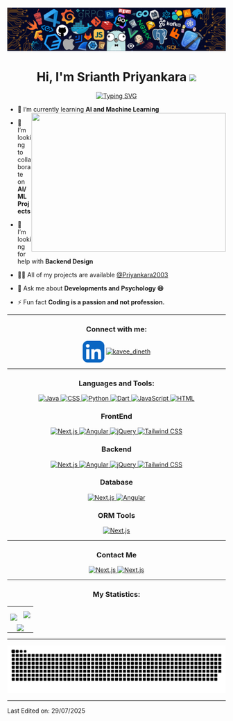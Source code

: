 ![Github Banner](https://github.com/IroshanRathnayake/IroshanRathnayake/blob/main/banner.png)

<h1 align="center">Hi, I'm Srianth Priyankara <img width="30px" src="https://raw.githubusercontent.com/iampavangandhi/iampavangandhi/master/gifs/Hi.gif"></h1>


<p align="center"><a href="https://git.io/typing-svg"><img src="https://readme-typing-svg.demolab.com?font=Fira+Code&pause=1000&random=false&width=435&lines=Passionate+Developer+and+Freelancer" alt="Typing SVG" /></a></p>

- 🌱 I’m currently learning **AI and Machine Learning** <img align="right" style="width:28rem; height:20rem" src="https://repository-images.githubusercontent.com/588181932/e36ec678-7984-4cdd-8e4c-a3932772ff8e"/>

- 👯 I’m looking to collaborate on **AI/ML Projects**

- 🤝 I’m looking for help with **Backend Design**

- 👨‍💻 All of my projects are available [@Priyankara2003](https://github.com/Priyankara2003?tab=repositories)

- 💬 Ask me about **Developments and Psychology 😆**

- ⚡ Fun fact **Coding is a passion and not profession.**


---

<h3 align="center">Connect with me:</h3>
<p align="center">
<a href="https://linkedin.com/in/srinath-priyankara" target="blank"><img align="center" src="https://github.com/tandpfun/skill-icons/blob/main/icons/LinkedIn.svg" alt="kaveendinethma" height="50" width="50" /></a>
<a href="https://www.instagram.com/mk_sr1nath/" target="blank"><img align="center" src="https://www.edigitalagency.com.au/wp-content/uploads/new-Instagram-icon-png-full-colour.png" alt="kavee_dineth" height="50" width="50" /></a>
</p>

---


  <div>
    <h3 align="center">Languages and Tools:</h3>
    <p align="center">
      <a href="#" target="_blank">
        <img style="width:3rem" src="https://github.com/Scar1109/skill-icons/blob/59059d9d1a2c092696dc66e00931cc1181a4ce1f/icons/Java-Dark.svg" alt="Java"/>
      </a>
      <a href="#" target="_blank">
        <img style="width:3rem" src="https://github.com/Scar1109/skill-icons/blob/59059d9d1a2c092696dc66e00931cc1181a4ce1f/icons/CSS.svg" alt="CSS"/>
      </a>
      <a href="#" target="_blank">
        <img style="width:3rem" src="https://github.com/Scar1109/skill-icons/blob/59059d9d1a2c092696dc66e00931cc1181a4ce1f/icons/Python-Dark.svg" alt="Python"/>
      </a>
      <a href="#" target="_blank">
        <img style="width:3rem" src="https://github.com/Scar1109/skill-icons/blob/59059d9d1a2c092696dc66e00931cc1181a4ce1f/icons/Dart-Dark.svg" alt="Dart"/>
      </a>
      <a href="#" target="_blank">
        <img style="width:3rem" src="https://github.com/Scar1109/skill-icons/blob/59059d9d1a2c092696dc66e00931cc1181a4ce1f/icons/JavaScript.svg" alt="JavaScript"/>
      </a>
      <a href="#" target="_blank">
        <img style="width:3rem" src="https://github.com/Scar1109/skill-icons/blob/59059d9d1a2c092696dc66e00931cc1181a4ce1f/icons/HTML.svg" alt="HTML"/>
      </a>
    </p>
  </div>

  <div>
    <h3 align="center">FrontEnd</h3>
    <p align="center">
      <a href="#" target="_blank">
        <img style="width:3rem" src="https://github.com/Scar1109/skill-icons/blob/59059d9d1a2c092696dc66e00931cc1181a4ce1f/icons/NextJS-Dark.svg" alt="Next.js"/>
      </a>
      <a href="#" target="_blank">
        <img style="width:3rem" src="https://github.com/Scar1109/skill-icons/blob/59059d9d1a2c092696dc66e00931cc1181a4ce1f/icons/Angular-Dark.svg" alt="Angular"/>
      </a>
      <a href="#" target="_blank">
        <img style="width:3rem" src="https://github.com/Scar1109/skill-icons/blob/59059d9d1a2c092696dc66e00931cc1181a4ce1f/icons/JQuery.svg" alt="jQuery"/>
      </a>
      <a href="#" target="_blank">
        <img style="width:3rem" src="https://github.com/Scar1109/skill-icons/blob/59059d9d1a2c092696dc66e00931cc1181a4ce1f/icons/TailwindCSS-Dark.svg" alt="Tailwind CSS"/>
      </a>
    </p>
  </div>

  <div>
    <h3 align="center">Backend</h3>
    <p align="center">
      <a href="#" target="_blank">
        <img style="width:3rem" src="https://github.com/Scar1109/skill-icons/blob/59059d9d1a2c092696dc66e00931cc1181a4ce1f/icons/NodeJS-Dark.svg" alt="Next.js"/>
      </a>
      <a href="#" target="_blank">
        <img style="width:3rem" src="https://github.com/Scar1109/skill-icons/blob/59059d9d1a2c092696dc66e00931cc1181a4ce1f/icons/Spring-Dark.svg" alt="Angular"/>
      </a>
      <a href="#" target="_blank">
        <img style="width:3rem" src="https://github.com/Scar1109/skill-icons/blob/59059d9d1a2c092696dc66e00931cc1181a4ce1f/icons/PHP-Dark.svg" alt="jQuery"/>
      </a>
      <a href="#" target="_blank">
        <img style="width:3rem" src="https://github.com/Scar1109/skill-icons/blob/59059d9d1a2c092696dc66e00931cc1181a4ce1f/icons/Laravel-Dark.svg" alt="Tailwind CSS"/>
      </a>
    </p>
  </div>


  <div>
    <h3 align="center">Database</h3>
    <p align="center">
      <a href="#" target="_blank">
        <img style="width:3rem" src="https://github.com/Scar1109/skill-icons/blob/59059d9d1a2c092696dc66e00931cc1181a4ce1f/icons/MySQL-Dark.svg" alt="Next.js"/>
      </a>
      <a href="#" target="_blank">
        <img style="width:3rem" src="https://github.com/Scar1109/skill-icons/blob/59059d9d1a2c092696dc66e00931cc1181a4ce1f/icons/PostgreSQL-Dark.svg" alt="Angular"/>
      </a>
    </p>
  </div>


  <div>
    <h3 align="center">ORM Tools</h3>
    <p align="center">
      <a href="#" target="_blank">
        <img style="width:3rem" src="https://github.com/Scar1109/skill-icons/blob/59059d9d1a2c092696dc66e00931cc1181a4ce1f/icons/Prisma.svg" alt="Next.js"/>
      </a>
    </p>
  </div>
    
---

 <div>
    <h3 align="center">Contact Me</h3>
    <p align="center">
      <a href="https://discord.gg/srinathpriyankara_76605" target="_blank">
        <img style="width:3rem" src="https://github.com/Scar1109/skill-icons/blob/59059d9d1a2c092696dc66e00931cc1181a4ce1f/icons/Discord.svg" alt="Next.js"/>
      </a>
      <a href="mailto:srinathpriyankara77@gmail.com" target="_blank">
        <img style="width:3rem" src="https://img.icons8.com/?size=100&id=eFPBXQop6V2m&format=png&color=000000" alt="Next.js"/>
      </a>
    </p>
  </div>

---

<h3 align="center">My Statistics:</h3>
<p align="center">
<table align="center">
<tr border="none">
<td width="50%" align="center">
  
  <img style="margin-top:1rem" align="center"  src="https://nirzak-streak-stats.vercel.app/?user=Priyankara2003&theme=dark&hide_border=false" />

</td>
<td width="50%" align="center">
  <img  align="center"  src="https://github-readme-stats.vercel.app/api?username=Priyankara2003&theme=dark&hide_border=false&include_all_commits=false&count_private=false"/>
  
  </td>
</tr>
<tr>
  <td colspan="2" width="50%" align="center">
  <img  align="center"  src="https://github-readme-stats.vercel.app/api/top-langs/?username=Priyankara2003&theme=dark&hide_border=false&include_all_commits=false&count_private=false&layout=compact"/>
  
  </td>
</tr>
</table>

----

<p align="center">
  <img  src="https://raw.githubusercontent.com/Elanza-48/Elanza-48/main/resources/img/github-contribution-grid-snake.svg"
    alt="example" />
</p>

------

Last Edited on: 29/07/2025
